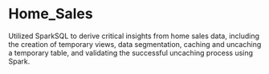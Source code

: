 # Home_Sales
Utilized SparkSQL to derive critical insights from home sales data, including the creation of temporary views, data segmentation, caching and uncaching a temporary table, and validating the successful uncaching process using Spark.
